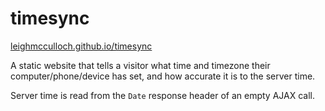 # timesync

[leighmcculloch.github.io/timesync](https://leighmcculloch.github.io/timesync)

A static website that tells a visitor what time and timezone their computer/phone/device has set, and how accurate it is to the server time.

Server time is read from the `Date` response header of an empty AJAX call.
